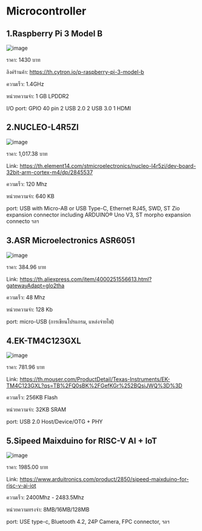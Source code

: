 # Microcontroller
## 1.Raspberry Pi 3 Model B
![image](https://user-images.githubusercontent.com/98943486/153597919-af8eb63f-6dbc-49e9-8b94-c0833c4f8b0f.png)

ราคา: 1430 บาท

ลิงค์ร้านค้า: https://th.cytron.io/p-raspberry-pi-3-model-b

ความเร็ว: 1.4GHz

หน่วยความจำ: 1 GB LPDDR2

I/O port: GPIO 40 pin 2 USB 2.0 2 USB 3.0 1 HDMI

## 2.NUCLEO-L4R5ZI
![image](https://user-images.githubusercontent.com/98943486/153598743-a24ee9ab-d0f0-48db-92a9-0706b7620d22.png)

ราคา: 1,017.38 บาท

Link: https://th.element14.com/stmicroelectronics/nucleo-l4r5zi/dev-board-32bit-arm-cortex-m4/dp/2845537

ความเร็ว: 120 Mhz

หน่วยความจำ: 640 KB

port: USB with Micro-AB or USB Type-C, Ethernet RJ45, SWD, ST Zio expansion connector including ARDUINO® Uno V3, ST morpho expansion connecto ฯลฯ

## 3.ASR Microelectronics ASR6051
![image](https://user-images.githubusercontent.com/98943486/153603145-ec23b217-2b3b-43e4-8f96-3e7d79357eac.png)

ราคา: 384.96 บาท

Link: https://th.aliexpress.com/item/4000251556613.html?gatewayAdapt=glo2tha

ความเร็ว: 48 Mhz

หน่วยความจำ: 128 Kb

port: micro-USB (การเขียนโปรแกรม, แหล่งจ่ายไฟ)

## 4.EK-TM4C123GXL

![image](https://user-images.githubusercontent.com/98943486/153608871-a34038a1-7c96-49b2-a9ff-d94324d38f89.png)

ราคา: 781.96 บาท

Link: https://th.mouser.com/ProductDetail/Texas-Instruments/EK-TM4C123GXL?qs=TB%2FQ0sBK%2FGefKGr%252BQsiJWQ%3D%3D

ความเร็ว: 256KB Flash

หน่วยความจำ: 32KB SRAM

port: USB 2.0 Host/Device/OTG + PHY

## 5.Sipeed Maixduino for RISC-V AI + IoT

![image](https://user-images.githubusercontent.com/98943486/153611782-8386e403-4c99-42f4-a812-95a5d48ffedd.png)

ราคา: 1985.00 บาท

Link: https://www.arduitronics.com/product/2850/sipeed-maixduino-for-risc-v-ai-iot

ความเร็ว: 2400Mhz - 2483.5Mhz

หน่วยความทรงจำ: 8MB/16MB/128MB

port: USE type-c, Bluetooth 4.2, 24P Camera, FPC connector, ฯลฯ
